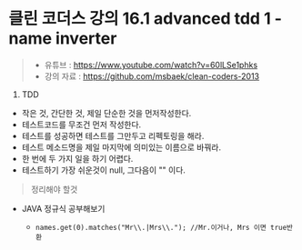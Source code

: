 클린 코더스 강의 16.1 advanced tdd 1 - name inverter
=============================

> * 유튜브 : https://www.youtube.com/watch?v=60lLSe1phks
> * 강의 자료 : https://github.com/msbaek/clean-coders-2013

1. TDD  
  * 작은 것, 간단한 것, 제일 단순한 것을 먼저작성한다.
  * 테스트코드를 무조건 먼저 작성한다.
  * 테스트를 성공하면 테스트를 그만두고 리펙토링을 해라.
  * 테스트 메소드명을 제일 마지막에 의미있는 이름으로 바꿔라.
  * 한 번에 두 가지 일을 하기 어렵다.
  * 테스트하기 가장 쉬운것이 null, 그다음이 "" 이다.

>정리해야 할것
  * JAVA 정규식 공부해보기
    - ```\\s+ //스페이스가 한 개 이상인 것
      names.get(0).matches("Mr\\.|Mrs\\."); //Mr.이거나, Mrs 이면 true반환
     ```   
